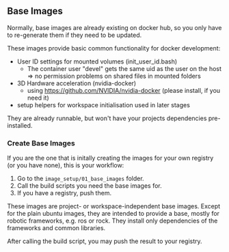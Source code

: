 ## Base Images

Normally, base images are already existing on docker hub, so you only have to re-generate them if they need to be updated.

These images provide basic common functionality for docker development:

* User ID settings for mounted volumes (init_user_id.bash)
  * The container user "devel" gets the same uid as the user on the host => no permission problems on shared files in mounted folders
* 3D Hardware acceleration (nvidia-docker)
  * using https://github.com/NVIDIA/nvidia-docker (please install, if you need it)
* setup helpers for workspace initialisation used in later stages

They are already runnable, but won't have your projects dependencies pre-installed.

### Create Base Images

If you are the one that is initally creating the images for your own registry (or you have none), this is your workflow:

1. Go to the `image_setup/01_base_images` folder.
2. Call the build scripts you need the base images for.
3. If you have a registry, push them.

These images are project- or workspace-independent base images.
Except for the plain ubuntu images, they are intended to provide a base, mostly for robotic frameworks, e.g. ros or rock.
They install only dependencies of the frameworks and common libraries.

After calling the build script, you may push the result to your registry.

